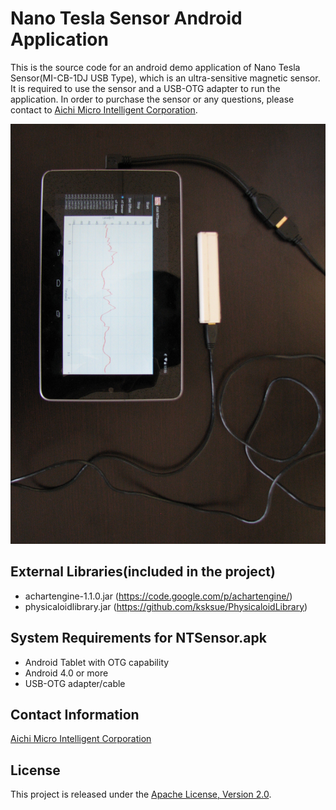 Nano Tesla Sensor Android Application
==================
This is the source code for an android demo application of Nano Tesla Sensor(MI-CB-1DJ USB Type), which is an ultra-sensitive magnetic sensor. It is required to use the sensor and a USB-OTG adapter to run the application. In order to purchase the sensor or any questions, please contact to [Aichi Micro Intelligent Corporation](http://www.aichi-mi.com/).

![NT Sensor connected to Nexus7](IMG_0176.JPG)

External Libraries(included in the project)
---------------------------------
- achartengine-1.1.0.jar  (https://code.google.com/p/achartengine/)
- physicaloidlibrary.jar  (https://github.com/ksksue/PhysicaloidLibrary)


System Requirements for NTSensor.apk
---------------------------------
- Android Tablet with OTG capability
- Android 4.0 or more
- USB-OTG adapter/cable


Contact Information
---------------------------------
[Aichi Micro Intelligent Corporation](http://www.aichi-mi.com/)


License
---------------------------------
This project is released under the [Apache License, Version 2.0](http://www.apache.org/licenses/LICENSE-2.0).

